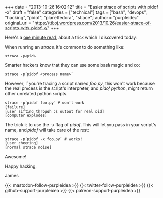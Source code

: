 +++
date = "2013-10-26 16:02:12"
title = "Easier strace of scripts with pidof -x"
draft = "false"
categories = ["technical"]
tags = ["bash", "devops", "hacking", "pidof", "planetfedora", "strace"]
author = "purpleidea"
original_url = "https://ttboj.wordpress.com/2013/10/26/easier-strace-of-scripts-with-pidof-x/"
+++

Here's a <span style="text-decoration:underline;">one minute read</span>, about a trick which I discovered today:

When running an <em>strace</em>, it's common to do something like:
```
strace -p<pid>
```
Smarter hackers know that they can use some bash magic and do:
```
strace -p`pidof <process name>`
```
However, if you're tracing a script named <em>foo.py</em>, this won't work because the real process is the script's interpreter, and <em>pidof python</em>, might return other unrelated python scripts.
```
strace -p`pidof foo.py` # won't work
[failure]
[user sifting through ps output for real pid]
[computer explodes]
```
The trick is to use the <em>-x</em> flag of <em>pidof</em>. This will let you pass in your script's name, and <em>pidof</em> will take care of the rest:
```
strace -p`pidof -x foo.py` # works!
[user cheering]
[normal strace noise]
```
Awesome!

Happy hacking,

James

{{< mastodon-follow-purpleidea >}}
{{< twitter-follow-purpleidea >}}
{{< github-support-purpleidea >}}
{{< patreon-support-purpleidea >}}
